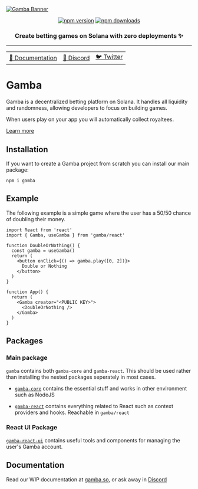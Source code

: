 [![Gamba Banner](https://github.com/gamba-labs/gamba/assets/127314884/fd1227f8-8b63-4515-94fd-6ea1625e8083)](https://gamba.so)

<div align="center">

[![npm version](https://img.shields.io/npm/v/gamba.svg?color=orange)](https://www.npmjs.com/package/gamba) [![npm downloads](https://img.shields.io/npm/dt/gamba.svg?color=orange)](https://www.npmjs.com/package/gamba)

<h3>Create betting games on Solana with zero deployments ✨</h3><hr />

<table>
    <tbody>
      <tr>
        <td>
          <a href="https://gamba.so">📝 Documentation</a>
        </td>
        <td>
          <a href="https://discord.com/invite/xjBsW3e8fK">💬 Discord</a>
        </td>
        <td>
          <a href="https://twitter.com/gambalabs">🐦 Twitter</a>
        </td>
      </tr>
    </tbody>
  </table>
</div>

# Gamba

Gamba is a decentralized betting platform on Solana. It handles all liquidity and randomness, allowing developers to focus on building games.

When users play on your app you will automatically collect royaltees.

[Learn more](https://gamba.so)

## Installation

If you want to create a Gamba project from scratch you can install our main package:

`npm i gamba`

## Example

The following example is a simple game where the user has a 50/50 chance of doubling their money.

```tsx
import React from 'react'
import { Gamba, useGamba } from 'gamba/react'

function DoubleOrNothing() {
  const gamba = useGamba()
  return (
    <button onClick={() => gamba.play([0, 2])}>
      Double or Nothing
    </button>
  )
}

function App() {
  return (
    <Gamba creator="<PUBLIC KEY>">
      <DoubleOrNothing />
    </Gamba>
  )
}
```

## Packages

### Main package

`gamba` contains both `gamba-core` and `gamba-react`. This should be used rather than installing the nested packages seperately in most cases.

* [`gamba-core`](https://github.com/gamba-labs/gamba/tree/main/packages/gamba-core) contains the essential stuff and works in other environment such as NodeJS

* [`gamba-react`](https://github.com/gamba-labs/gamba/tree/main/packages/gamba-react) contains everything related to React such as context providers and hooks. Reachable in `gamba/react`

### React UI Package

[`gamba-react-ui`](https://github.com/gamba-labs/gamba/tree/main/packages/gamba-react-ui) contains useful tools and components for managing the user's Gamba account.

## Documentation

Read our WIP documentation at [gamba.so](https://gamba.so/docs), or ask away in [Discord](https://discord.com/invite/xjBsW3e8fK)
